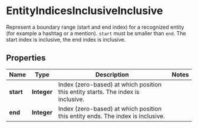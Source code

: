 

# EntityIndicesInclusiveInclusive

Represent a boundary range (start and end index) for a recognized entity (for example a hashtag or a mention). `start` must be smaller than `end`.  The start index is inclusive, the end index is inclusive.

## Properties

Name | Type | Description | Notes
------------ | ------------- | ------------- | -------------
**start** | **Integer** | Index (zero-based) at which position this entity starts.  The index is inclusive. | 
**end** | **Integer** | Index (zero-based) at which position this entity ends.  The index is inclusive. | 



